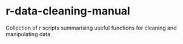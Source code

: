 # r-data-cleaning-manual
Collection of r scripts summarising useful functions for cleaning and manipulating data 
